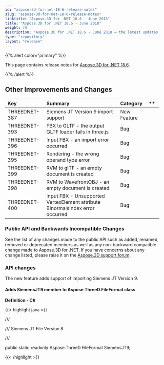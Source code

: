 ```yaml
---
id: "aspose-3d-for-net-18-6-release-notes"
slug: "aspose-3d-for-net-18-6-release-notes"
linktitle: "Aspose.3D for .NET 18.6 - June 2018"
title: "Aspose.3D for .NET 18.6 - June 2018"
weight: 70
description: "Aspose.3D for .NET 18.6 - June 2018 – the latest updates and fixes."
type: "repository"
layout: "release"
---
```


{{% alert color="primary" %}}

This page contains release notes for [Aspose.3D for .NET 18.6](https://www.nuget.org/packages/Aspose.3D/18.6.0).

{{% /alert %}}
## **Other Improvements and Changes**

|**Key**|**Summary**|**Category**|** |
| :- | :- | :- | :- |
|THREEDNET-387|Siemens JT Version 9 import support|New Feature| |
|THREEDNET-393|FBX to GLTF - the output GLTF loader fails in three.js|Bug| |
|THREEDNET-396|Input FBX - an import error occurred|Bug| |
|THREEDNET-395|Rendering - the wrong operand type error|Bug| |
|THREEDNET-399|RVM to glTF - an empty document is created|Bug| |
|THREEDNET-398|RVM to WavefrontOBJ - an empty document is created|Bug| |
|THREEDNET-400|Input FBX - Unsupported VertexElement attribute BinormalsIndex error occurred|Bug| |
### **Public API and Backwards Incompatible Changes**
See the list of any changes made to the public API such as added, renamed, removed or deprecated members as well as any non-backward compatible change made to Aspose.3D for .NET. If you have concerns about any change listed, please raise it on the [Aspose.3D support forum](https://forum.aspose.com/c/3d/18).
### **API changes**
The new feature adds support of importing Siemens JT Version 9.
#### **Adds SiemensJT9 member to Aspose.ThreeD.FileFormat class**
**Definition - C#**

{{< highlight java >}}

 /// <summary>

/// Siemens JT File Version 8

/// </summary>

public static readonly Aspose.ThreeD.FileFormat SiemensJT9;

{{< /highlight >}}

